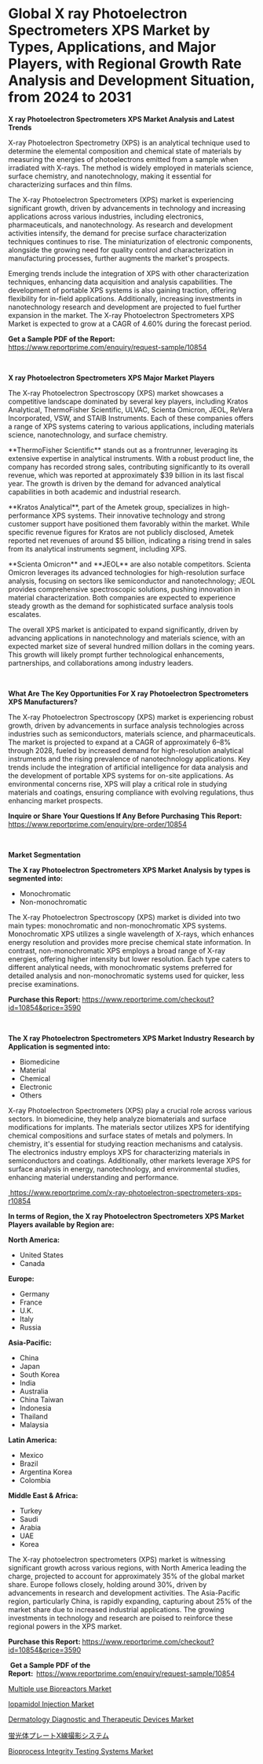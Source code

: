 <p><h1>Global X ray Photoelectron Spectrometers XPS Market by Types, Applications, and Major Players, with Regional Growth Rate Analysis and Development Situation, from 2024 to 2031</h1></p><p><strong>X ray Photoelectron Spectrometers XPS Market Analysis and Latest Trends</strong></p>
<p><p>X-ray Photoelectron Spectrometry (XPS) is an analytical technique used to determine the elemental composition and chemical state of materials by measuring the energies of photoelectrons emitted from a sample when irradiated with X-rays. The method is widely employed in materials science, surface chemistry, and nanotechnology, making it essential for characterizing surfaces and thin films.</p><p>The X-ray Photoelectron Spectrometers (XPS) market is experiencing significant growth, driven by advancements in technology and increasing applications across various industries, including electronics, pharmaceuticals, and nanotechnology. As research and development activities intensify, the demand for precise surface characterization techniques continues to rise. The miniaturization of electronic components, alongside the growing need for quality control and characterization in manufacturing processes, further augments the market's prospects.</p><p>Emerging trends include the integration of XPS with other characterization techniques, enhancing data acquisition and analysis capabilities. The development of portable XPS systems is also gaining traction, offering flexibility for in-field applications. Additionally, increasing investments in nanotechnology research and development are projected to fuel further expansion in the market. The X-ray Photoelectron Spectrometers XPS Market is expected to grow at a CAGR of 4.60% during the forecast period.</p></p>
<p><strong>Get a Sample PDF of the Report:&nbsp;</strong> <a href="https://www.reportprime.com/enquiry/request-sample/10854">https://www.reportprime.com/enquiry/request-sample/10854</a></p>
<p>&nbsp;</p>
<p><strong>X ray Photoelectron Spectrometers XPS Major Market Players</strong></p>
<p><p>The X-ray Photoelectron Spectroscopy (XPS) market showcases a competitive landscape dominated by several key players, including Kratos Analytical, ThermoFisher Scientific, ULVAC, Scienta Omicron, JEOL, ReVera Incorporated, VSW, and STAIB Instruments. Each of these companies offers a range of XPS systems catering to various applications, including materials science, nanotechnology, and surface chemistry.</p><p>**ThermoFisher Scientific** stands out as a frontrunner, leveraging its extensive expertise in analytical instruments. With a robust product line, the company has recorded strong sales, contributing significantly to its overall revenue, which was reported at approximately $39 billion in its last fiscal year. The growth is driven by the demand for advanced analytical capabilities in both academic and industrial research.</p><p>**Kratos Analytical**, part of the Ametek group, specializes in high-performance XPS systems. Their innovative technology and strong customer support have positioned them favorably within the market. While specific revenue figures for Kratos are not publicly disclosed, Ametek reported net revenues of around $5 billion, indicating a rising trend in sales from its analytical instruments segment, including XPS.</p><p>**Scienta Omicron** and **JEOL** are also notable competitors. Scienta Omicron leverages its advanced technologies for high-resolution surface analysis, focusing on sectors like semiconductor and nanotechnology; JEOL provides comprehensive spectroscopic solutions, pushing innovation in material characterization. Both companies are expected to experience steady growth as the demand for sophisticated surface analysis tools escalates.</p><p>The overall XPS market is anticipated to expand significantly, driven by advancing applications in nanotechnology and materials science, with an expected market size of several hundred million dollars in the coming years. This growth will likely prompt further technological enhancements, partnerships, and collaborations among industry leaders.</p></p>
<p>&nbsp;</p>
<p><strong>What Are The Key Opportunities For X ray Photoelectron Spectrometers XPS Manufacturers?</strong></p>
<p><p>The X-ray Photoelectron Spectroscopy (XPS) market is experiencing robust growth, driven by advancements in surface analysis technologies across industries such as semiconductors, materials science, and pharmaceuticals. The market is projected to expand at a CAGR of approximately 6–8% through 2028, fueled by increased demand for high-resolution analytical instruments and the rising prevalence of nanotechnology applications. Key trends include the integration of artificial intelligence for data analysis and the development of portable XPS systems for on-site applications. As environmental concerns rise, XPS will play a critical role in studying materials and coatings, ensuring compliance with evolving regulations, thus enhancing market prospects.</p></p>
<p><strong>Inquire or Share Your Questions If Any Before Purchasing This Report:</strong> <a href="https://www.reportprime.com/enquiry/pre-order/10854">https://www.reportprime.com/enquiry/pre-order/10854</a></p>
<p>&nbsp;</p>
<p><strong>Market Segmentation</strong></p>
<p><strong>The X ray Photoelectron Spectrometers XPS Market Analysis by types is segmented into:</strong></p>
<p><ul><li>Monochromatic</li><li>Non-monochromatic</li></ul></p>
<p><p>The X-ray Photoelectron Spectroscopy (XPS) market is divided into two main types: monochromatic and non-monochromatic XPS systems. Monochromatic XPS utilizes a single wavelength of X-rays, which enhances energy resolution and provides more precise chemical state information. In contrast, non-monochromatic XPS employs a broad range of X-ray energies, offering higher intensity but lower resolution. Each type caters to different analytical needs, with monochromatic systems preferred for detailed analysis and non-monochromatic systems used for quicker, less precise examinations.</p></p>
<p><strong>Purchase this Report:&nbsp;</strong><a href="https://www.reportprime.com/checkout?id=10854&price=3590">https://www.reportprime.com/checkout?id=10854&price=3590</a></p>
<p>&nbsp;</p>
<p><strong>The X ray Photoelectron Spectrometers XPS Market Industry Research by Application is segmented into:</strong></p>
<p><ul><li>Biomedicine</li><li>Material</li><li>Chemical</li><li>Electronic</li><li>Others</li></ul></p>
<p><p>X-ray Photoelectron Spectrometers (XPS) play a crucial role across various sectors. In biomedicine, they help analyze biomaterials and surface modifications for implants. The materials sector utilizes XPS for identifying chemical compositions and surface states of metals and polymers. In chemistry, it's essential for studying reaction mechanisms and catalysis. The electronics industry employs XPS for characterizing materials in semiconductors and coatings. Additionally, other markets leverage XPS for surface analysis in energy, nanotechnology, and environmental studies, enhancing material understanding and performance.</p></p>
<p><a href="https://www.reportprime.com/x-ray-photoelectron-spectrometers-xps-r10854">&nbsp;https://www.reportprime.com/x-ray-photoelectron-spectrometers-xps-r10854</a></p>
<p><strong>In terms of Region, the X ray Photoelectron Spectrometers XPS Market Players available by Region are:</strong></p>
<p>
    <p> <strong> North America: </strong>
        <ul>
            <li>United States</li>
            <li>Canada</li>
        </ul>
        </p> 
    <p> <strong> Europe: </strong>
        <ul>
            <li>Germany</li>
            <li>France</li>
            <li>U.K.</li>
            <li>Italy</li>
            <li>Russia</li>
        </ul>
        </p> 
    <p> <strong> Asia-Pacific: </strong>
        <ul>
            <li>China</li>
            <li>Japan</li>
            <li>South Korea</li>
            <li>India</li>
            <li>Australia</li>
            <li>China Taiwan</li>
            <li>Indonesia</li>
            <li>Thailand</li>
            <li>Malaysia</li>
        </ul>
        </p> 
    <p> <strong> Latin America: </strong>
        <ul>
            <li>Mexico</li>
            <li>Brazil</li>
            <li>Argentina Korea</li>
            <li>Colombia</li>
        </ul>
        </p> 
    <p> <strong> Middle East & Africa: </strong>
        <ul>
            <li>Turkey</li>
            <li>Saudi</li>
            <li>Arabia</li>
            <li>UAE</li>
            <li>Korea</li>
        </ul>
    </p>
    </p>
<p><p>The X-ray photoelectron spectrometers (XPS) market is witnessing significant growth across various regions, with North America leading the charge, projected to account for approximately 35% of the global market share. Europe follows closely, holding around 30%, driven by advancements in research and development activities. The Asia-Pacific region, particularly China, is rapidly expanding, capturing about 25% of the market share due to increased industrial applications. The growing investments in technology and research are poised to reinforce these regional powers in the XPS market.</p></p>
<p><strong>Purchase this Report: </strong><a href="https://www.reportprime.com/checkout?id=10854&price=3590">https://www.reportprime.com/checkout?id=10854&price=3590</a></p>
<p>&nbsp;<strong>Get a Sample PDF of the Report:&nbsp;&nbsp;</strong><a href="https://www.reportprime.com/enquiry/request-sample/10854">https://www.reportprime.com/enquiry/request-sample/10854</a></p>
<p><strong></strong></p>
<p><p><a href="https://github.com/MoonZANDRA/Market-Research-Report-List-1/blob/main/multiple-use-bioreactors-market.md">Multiple use Bioreactors Market</a></p><p><a href="https://issuu.com/reportprime-2/docs/iopamidol-injection-market-size-203_3dbc661e7af471">Iopamidol Injection Market</a></p><p><a href="https://medium.com/@berugaru/the-dermatology-diagnostic-and-therapeutic-devices-industry-analysis-report-offers-a-f60aab181f78">Dermatology Diagnostic and Therapeutic Devices Market</a></p><p><a href="https://medium.com/@giygjksk10/phosphor-plate-radiography-system-market-%E3%81%AF-%E3%82%B3%E3%82%B9%E3%83%88%E7%AE%A1%E7%90%86%E3%81%A8%E5%8A%B9%E7%8E%87%E5%90%91%E4%B8%8A%E3%82%92%E5%84%AA%E5%85%88%E3%81%97%E3%81%BE%E3%81%99-%E3%81%95%E3%82%89%E3%81%AB-%E5%A0%B1%E5%91%8A%E6%9B%B8%E3%81%AF%E5%B8%82%E5%A0%B4%E3%81%AE%E9%9C%80%E8%A6%81%E9%9D%A2%E3%81%A8%E4%BE%9B%E7%B5%A6%E9%9D%A2%E3%81%AE%E4%B8%A1%E6%96%B9%E3%82%92%E3%82%AB%E3%83%90%E3%83%BC%E3%81%97%E3%81%A6%E3%81%84%E3%81%BE%E3%81%99-500c08c6c7a7">蛍光体プレートX線撮影システム</a></p><p><a href="https://github.com/jordond5lezama/Market-Research-Report-List-1/blob/main/bioprocess-integrity-testing-systems-market.md">Bioprocess Integrity Testing Systems Market</a></p></p>